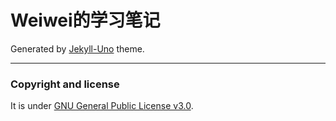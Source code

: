# Weiwei的学习笔记

Generated by [Jekyll-Uno](https://github.com/joshgerdes/jekyll-uno) theme.

---

### Copyright and license

It is under [GNU General Public License v3.0](/LICENSE).
